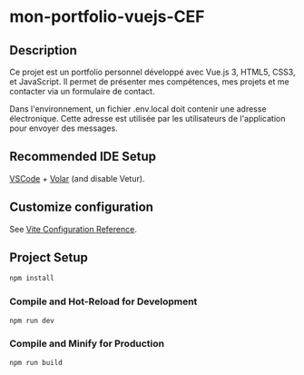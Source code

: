 # mon-portfolio-vuejs-CEF

## Description
Ce projet est un portfolio personnel développé avec Vue.js 3, HTML5, CSS3, et JavaScript. Il permet de présenter mes compétences, mes projets et me contacter via un formulaire de contact.

Dans l'environnement, un fichier .env.local doit contenir une adresse électronique. Cette adresse est utilisée par les utilisateurs de l'application pour envoyer des messages.
## Recommended IDE Setup

[VSCode](https://code.visualstudio.com/) + [Volar](https://marketplace.visualstudio.com/items?itemName=Vue.volar) (and disable Vetur).

## Customize configuration

See [Vite Configuration Reference](https://vite.dev/config/).

## Project Setup

```sh
npm install
```

### Compile and Hot-Reload for Development

```sh
npm run dev
```

### Compile and Minify for Production

```sh
npm run build
```